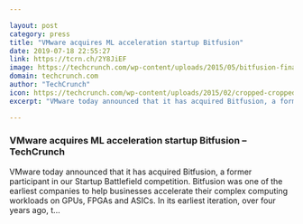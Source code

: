 ```yaml
---

layout: post
category: press
title: "VMware acquires ML acceleration startup Bitfusion"
date: 2019-07-18 22:55:27
link: https://tcrn.ch/2Y8JiEF
image: https://techcrunch.com/wp-content/uploads/2015/05/bitfusion-finals3.jpg?w=600
domain: techcrunch.com
author: "TechCrunch"
icon: https://techcrunch.com/wp-content/uploads/2015/02/cropped-cropped-favicon-gradient.png?w=180
excerpt: "VMware today announced that it has acquired Bitfusion, a former participant in our Startup Battlefield competition. Bitfusion was one of the earliest companies to help businesses accelerate their complex computing workloads on GPUs, FPGAs and ASICs. In its earliest iteration, over four years ago, t…"

---
```


### VMware acquires ML acceleration startup Bitfusion – TechCrunch

VMware today announced that it has acquired Bitfusion, a former participant in our Startup Battlefield competition. Bitfusion was one of the earliest companies to help businesses accelerate their complex computing workloads on GPUs, FPGAs and ASICs. In its earliest iteration, over four years ago, t…